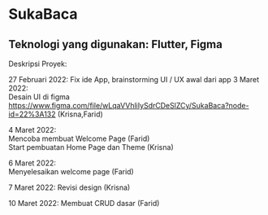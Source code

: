 # SukaBaca

## Teknologi yang digunakan: Flutter, Figma

Deskripsi Proyek:

27 Februari 2022:
Fix ide App, brainstorming UI / UX awal dari app
3 Maret 2022:   
Desain UI di figma https://www.figma.com/file/wLqaVVhliIySdrCDeSlZCy/SukaBaca?node-id=22%3A132 (Krisna,Farid)  

4 Maret 2022:  
Mencoba membuat Welcome Page (Farid)  
Start pembuatan Home Page dan Theme (Krisna)  

6 Maret 2022:  
Menyelesaikan welcome page (Farid)

7 Maret 2022:
Revisi design (Krisna)

10 Maret 2022:
Membuat CRUD dasar (Farid)
